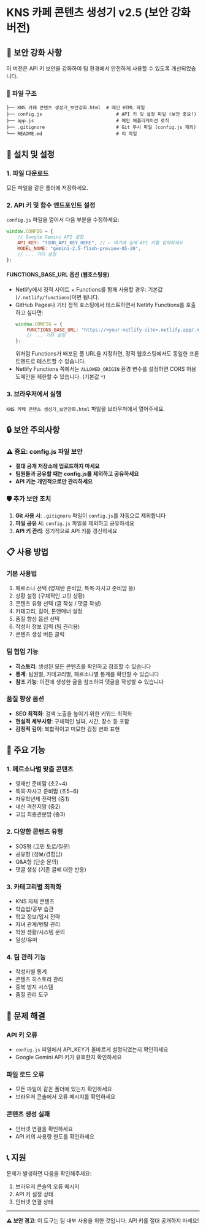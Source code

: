 # KNS 카페 콘텐츠 생성기 v2.5 (보안 강화 버전)

## 🔐 보안 강화 사항

이 버전은 API 키 보안을 강화하여 팀 환경에서 안전하게 사용할 수 있도록 개선되었습니다.

### 📁 파일 구조
```
├── KNS 카페 콘텐츠 생성기_보안강화.html  # 메인 HTML 파일
├── config.js                           # API 키 및 설정 파일 (보안 중요!)
├── app.js                              # 메인 애플리케이션 로직
├── .gitignore                          # Git 무시 파일 (config.js 제외)
└── README.md                           # 이 파일
```

## 🚀 설치 및 설정

### 1. 파일 다운로드
모든 파일을 같은 폴더에 저장하세요.

### 2. API 키 및 함수 엔드포인트 설정
`config.js` 파일을 열어서 다음 부분을 수정하세요:

```javascript
window.CONFIG = {
    // Google Gemini API 설정
    API_KEY: "YOUR_API_KEY_HERE", // ← 여기에 실제 API 키를 입력하세요
    MODEL_NAME: "gemini-2.5-flash-preview-05-20",
    // ... 기타 설정
};
```

#### FUNCTIONS_BASE_URL 옵션 (웹호스팅용)
- Netlify에서 정적 사이트 + Functions를 함께 사용할 경우: 기본값(`/.netlify/functions`)이면 됩니다.
- GitHub Pages나 기타 정적 호스팅에서 테스트하면서 Netlify Functions를 호출하고 싶다면:
  ```javascript
  window.CONFIG = {
      FUNCTIONS_BASE_URL: "https://<your-netlify-site>.netlify.app/.netlify/functions",
      // ... 기타 설정
  };
  ```
  위처럼 Functions가 배포된 풀 URL을 지정하면, 정적 웹호스팅에서도 동일한 프론트엔드로 테스트할 수 있습니다.
- Netlify Functions 쪽에서는 `ALLOWED_ORIGIN` 환경 변수를 설정하면 CORS 허용 도메인을 제한할 수 있습니다. (기본값 `*`)

### 3. 브라우저에서 실행
`KNS 카페 콘텐츠 생성기_보안강화.html` 파일을 브라우저에서 열어주세요.

## 🔒 보안 주의사항

### ⚠️ 중요: config.js 파일 보안
- **절대 공개 저장소에 업로드하지 마세요**
- **팀원들과 공유할 때는 config.js를 제외하고 공유하세요**
- **API 키는 개인적으로만 관리하세요**

### 🛡️ 추가 보안 조치
1. **Git 사용 시**: `.gitignore` 파일이 `config.js`를 자동으로 제외합니다
2. **파일 공유 시**: `config.js` 파일을 제외하고 공유하세요
3. **API 키 관리**: 정기적으로 API 키를 갱신하세요

## 📋 사용 방법

### 기본 사용법
1. 페르소나 선택 (영재반 준비맘, 특목·자사고 준비맘 등)
2. 상황 설정 (구체적인 고민 상황)
3. 콘텐츠 유형 선택 (글 작성 / 댓글 작성)
4. 카테고리, 길이, 톤앤매너 설정
5. 품질 향상 옵션 선택
6. 작성자 정보 입력 (팀 관리용)
7. 콘텐츠 생성 버튼 클릭

### 팀 협업 기능
- **히스토리**: 생성된 모든 콘텐츠를 확인하고 참조할 수 있습니다
- **통계**: 팀원별, 카테고리별, 페르소나별 통계를 확인할 수 있습니다
- **참조 기능**: 이전에 생성한 글을 참조하여 댓글을 작성할 수 있습니다

### 품질 향상 옵션
- **SEO 최적화**: 검색 노출을 높이기 위한 키워드 최적화
- **현실적 세부사항**: 구체적인 날짜, 시간, 장소 등 포함
- **감정적 깊이**: 복합적이고 미묘한 감정 변화 표현

## 🎯 주요 기능

### 1. 페르소나별 맞춤 콘텐츠
- 영재반 준비맘 (초2~4)
- 특목·자사고 준비맘 (초5~6)
- 자유학년제 전략맘 (중1)
- 내신 격전지맘 (중2)
- 고입 최종관문맘 (중3)

### 2. 다양한 콘텐츠 유형
- SOS형 (고민 토로/질문)
- 공유형 (정보/경험담)
- Q&A형 (단순 문의)
- 댓글 생성 (기존 글에 대한 반응)

### 3. 카테고리별 최적화
- KNS 자체 콘텐츠
- 학습법/공부 습관
- 학교 정보/입시 전략
- 자녀 관계/멘탈 관리
- 학원 생활/시스템 문의
- 일상/유머

### 4. 팀 관리 기능
- 작성자별 통계
- 콘텐츠 히스토리 관리
- 중복 방지 시스템
- 품질 관리 도구

## 🔧 문제 해결

### API 키 오류
- `config.js` 파일에서 API_KEY가 올바르게 설정되었는지 확인하세요
- Google Gemini API 키가 유효한지 확인하세요

### 파일 로드 오류
- 모든 파일이 같은 폴더에 있는지 확인하세요
- 브라우저 콘솔에서 오류 메시지를 확인하세요

### 콘텐츠 생성 실패
- 인터넷 연결을 확인하세요
- API 키의 사용량 한도를 확인하세요

## 📞 지원

문제가 발생하면 다음을 확인해주세요:
1. 브라우저 콘솔의 오류 메시지
2. API 키 설정 상태
3. 인터넷 연결 상태

---

**⚠️ 보안 경고**: 이 도구는 팀 내부 사용을 위한 것입니다. API 키를 절대 공개하지 마세요!

